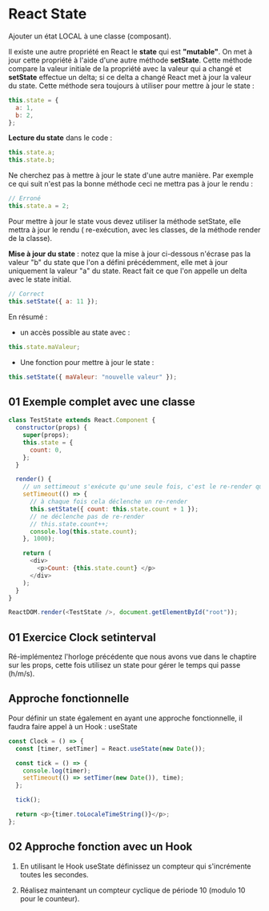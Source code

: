 # React State

Ajouter un état LOCAL à une classe (composant).

Il existe une autre propriété en React le **state** qui est **"mutable"**. On met à jour cette propriété à l'aide d'une autre méthode **setState**. Cette méthode compare la valeur initiale de la propriété avec la valeur qui a changé et **setState** effectue un delta; si ce delta a changé React met à jour la valeur du state. Cette méthode sera toujours à utiliser pour mettre à jour le state :

```js
this.state = {
  a: 1,
  b: 2,
};
```

**Lecture du state** dans le code :

```js
this.state.a;
this.state.b;
```

Ne cherchez pas à mettre à jour le state d'une autre manière. Par exemple ce qui suit n'est pas la bonne méthode ceci ne mettra pas à jour le rendu :

```js
// Erroné
this.state.a = 2;
```

Pour mettre à jour le state vous devez utiliser la méthode setState, elle mettra à jour le rendu ( re-exécution, avec les classes, de la méthode render de la classe).

**Mise à jour du state** : notez que la mise à jour ci-dessous n'écrase pas la valeur "b" du state que l'on a défini précédemment, elle met à jour uniquement la valeur "a" du state. React fait ce que l'on appelle un delta avec le state initial.

```js
// Correct
this.setState({ a: 11 });
```

En résumé :

- un accès possible au state avec :

```js
this.state.maValeur;
```

- Une fonction pour mettre à jour le state :

```js
this.setState({ maValeur: "nouvelle valeur" });
```

## 01 Exemple complet avec une classe

```js
class TestState extends React.Component {
  constructor(props) {
    super(props);
    this.state = {
      count: 0,
    };
  }

  render() {
    // un settimeout s'exécute qu'une seule fois, c'est le re-render qui ré-exécutera le settimeout
    setTimeout(() => {
      // à chaque fois cela déclenche un re-render
      this.setState({ count: this.state.count + 1 });
      // ne déclenche pas de re-render
      // this.state.count++;
      console.log(this.state.count);
    }, 1000);

    return (
      <div>
        <p>Count: {this.state.count} </p>
      </div>
    );
  }
}

ReactDOM.render(<TestState />, document.getElementById("root"));
```

## 01 Exercice Clock setinterval

Ré-implémentez l'horloge précédente que nous avons vue dans le chaptire sur les props, cette fois utilisez un state pour gérer le temps qui passe (h/m/s).

## Approche fonctionnelle

Pour définir un state également en ayant une approche fonctionnelle, il faudra faire appel à un Hook : useState

```js
const Clock = () => {
  const [timer, setTimer] = React.useState(new Date());

  const tick = () => {
    console.log(timer);
    setTimeout(() => setTimer(new Date()), time);
  };

  tick();

  return <p>{timer.toLocaleTimeString()}</p>;
};
```

## 02 Approche fonction avec un Hook

1. En utilisant le Hook useState définissez un compteur qui s'incrémente toutes les secondes.

2. Réalisez maintenant un compteur cyclique de période 10 (modulo 10 pour le counteur).
